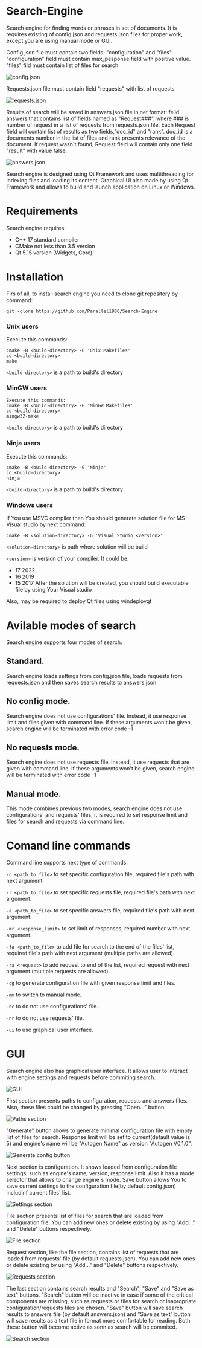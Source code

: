 # Search-Engine
Search engine for finding words or phrases in set of documents. It is requires existing of config.json and requests.json files for proper work, except you are using manual mode or GUI.

Config.json file must contain two fields: "configuration" and "files". "configuration" field must contain max_pesponse field with positive value. "files" fild must contain list of files for search

![config.json](https://github.com/Parallel1986/Search-Engine/blob/main/Readme_files/2023-10-18_15-21-04.png)

Requests.json file must contain field "requests" with list of requests

![requests.json](https://github.com/Parallel1986/Search-Engine/blob/main/Readme_files/2023-10-18_15-21-50.png)

Results of search will be saved in answers.json file in net format: feild answers that contains list of fields named as "Request###", where ### is number of request in a list of requests from requests.json file. Each Request field will contain list of results as two fields,"doc_id" and "rank". doc_id is a documents number in the list of files and rank presents relevance of the document. If request wasn`t found, Request field will contain only one field "result" with value false.

![answers.json](https://github.com/Parallel1986/Search-Engine/blob/main/Readme_files/2023-10-18_15-28-46.png)

Search engine is designed using Qt Framework and uses multithreading for indexing files and loading its content. Graphical UI also made by using Qt Framework and allows to build and launch application on Linux or Windows.

# Requirements
Search engine requires:
- C++ 17 standard compiler
- CMake not less than 3.5 version
- Qt 5.15 version (Widgets, Core)

# Installation
Firs of all, to install search engine you need to clone git repository by command:
```
git -clone https://github.com/Parallel1986/Search-Engine
```
### Unix users
Execute this commands:
```
cmake -B <build-directory> -G 'Unix Makefiles'
cd <build-directory>
make
```
```<build-directory>``` is a path to build's directory
### MinGW users
```
Execute this commands:
cmake -B <build-directory> -G 'MinGW Makefiles'
cd <build-directory>
mingw32-make
```
```<build-directory>``` is a path to build's directory
### Ninja users
Execute this commands:
```
cmake -B <build-directory> -G 'Ninja'
cd <build-directory>
ninja
```
```<build-directory>``` is a path to build's directory
### Windows users
If You use MSVC compiler then You should generate solution file for MS Visual studio by next command:
```
cmake -B <solution-directory> -G 'Visual Studio <version>'
```
```<solution-directory>``` is path where solution will be build

```<version>``` is version of your compiler. It could be:
- 17 2022
- 16 2019
- 15 2017
After the solution will be created, you should build executable file by using Your Visual studio

Also, may be required to deploy Qt files using windeployqt

# Avilable modes of search
Search engine supports four modes of search:
## Standard.
Search engine loads settings from config.json file, loads requests from requests.json and then saves search results to answers.json
## No config mode.
Search engine does not use configurations' file. Instead, it use response limit and files given with command line. If these arguments won't be given, search engine will be terminated with error code -1
## No requests mode.
Search engine does not use requests file. Instead, it use requests that are given with command line. If these arguments won't be given, search engine will be terminated with error code -1
## Manual mode.
This mode combines previous two modes, search engine does not use configurations' and requests' files, it is required to set response limit and files for search and requests via command line.
# Comand line commands
Command line supports next type of commands:

```-c <path_to_file>``` to set specific configuration file, required file's path with next argument.

```-r <path_to_file>``` to set specific requests file, required file's path with next argument.

```-a <path_to_file>``` to set specific answers file, required file's path with next argument.

```-mr <response_limit>``` to set limit of responses, required number with next argument.

```-fa <path_to_file>``` to add file for search to the end of the files' list, required file's path with next argument (multiple paths are allowed).

```-ra <request>``` to add request to end of the list, required request with next argument (multiple requests are allowed).

```-cg``` to generate configuration file with given response limit and files.

```-mm``` to switch to manual mode.

```-nc``` to do not use configurations' file.

```-nr``` to do not use requests' file.

```-ui``` to use graphical user interface.

# GUI
Search engine also has graphical user interface. It allows user to interact with engine settings and requests before commiting search.

![GUI](https://github.com/Parallel1986/Search-Engine/blob/main/Readme_files/2023-10-17_16-38-33.png)

First section presents paths to configuration, requests and answers files. Also, these files could be changed by pressing "Open..." button

![Paths section](https://github.com/Parallel1986/Search-Engine/blob/main/Readme_files/2023-10-17_16-38-31.png)

"Generate" button allows to generate minimal configuration file with empty list of files for search. Response limit will be set to current(default value is 5) and engine's name will be "Autogen Name" as version "Autogen V0.1.0".

![Generate config button](https://github.com/Parallel1986/Search-Engine/blob/main/Readme_files/2023-10-17_16-38-30.png)

Next section is configuration. It shows loaded from configuration file settings, such as engine's name, version, response limit. Also it has a mode selector that allows to change engine`s mode. Save button allows You to save current settings to the configuration file(by default config.json) includinf current files' list.

![Settings section](https://github.com/Parallel1986/Search-Engine/blob/main/Readme_files/2023-10-17_16-38-32.png)

File section presents list of files for search that are loaded from configuration file. You can add new ones or delete existing by using "Add..." and "Delete" buttons respectively.

![File section](https://github.com/Parallel1986/Search-Engine/blob/main/Readme_files/2023-10-17_16-38-34.png)

Request section, like the file section, contains list of requests that are loaded from requests' file (by default requests.json). You can add new ones or delete existing by using "Add..." and "Delete" buttons respectively.

![Requests section](https://github.com/Parallel1986/Search-Engine/blob/main/Readme_files/2023-10-17_16-38-35.png)

The last section contains search results and "Search", "Save" and "Save as text" buttons. "Search" button will be inactive in case if some of the critical components are missing, such as requests or files for search or inapropriate configuration/requests files are chosen. "Save" button will save search results to answers file (by default answers.json) and "Save as text" button will save results as a text file in format more comfortable for reading. Both these button will become active as sonn as search will be commited.

![Search section](https://github.com/Parallel1986/Search-Engine/blob/main/Readme_files/2023-10-17_16-38-36.png)
